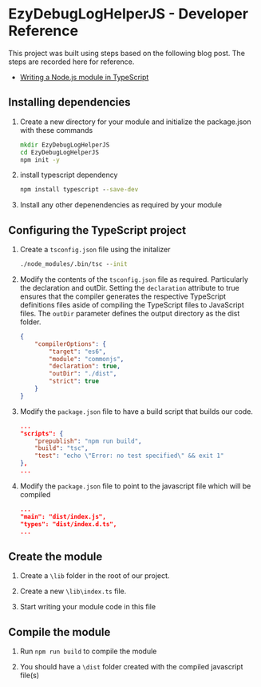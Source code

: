 # EzyDebugLogHelperJS - Developer Reference

This project was built using steps based on the following blog post. The steps are recorded here for reference. 

- [Writing a Node.js module in TypeScript](https://www.twilio.com/blog/2017/06/writing-a-node-module-in-typescript.html)

## Installing dependencies

1. Create a new directory for your module and initialize the package.json with these commands

    ```cmd
    mkdir EzyDebugLogHelperJS
    cd EzyDebugLogHelperJS
    npm init -y
    ```

1. install typescript dependency

    ```cmd
    npm install typescript --save-dev
    ```

1. Install any other depenendencies as required by your module

## Configuring the TypeScript project

1. Create a `tsconfig.json` file using the initalizer

    ```cmd
    ./node_modules/.bin/tsc --init
    ```

1. Modify the contents of the `tsconfig.json` file as required. Particularly the declaration and outDir. Setting the `declaration` attribute to true ensures that the compiler generates the respective TypeScript definitions files aside of compiling the TypeScript files to JavaScript files. The `outDir` parameter defines the output directory as the dist folder.

    ```json
    {
        "compilerOptions": {
            "target": "es6",
            "module": "commonjs",
            "declaration": true,
            "outDir": "./dist",
            "strict": true
        }
    }
    ```

1. Modify the `package.json` file to have a build script that builds our code.

    ```json
    ...
    "scripts": {
        "prepublish": "npm run build",
        "build": "tsc",
        "test": "echo \"Error: no test specified\" && exit 1"
    },
    ...
    ```

1. Modify the `package.json` file to point to the javascript file which will be compiled

    ```json
    ...
    "main": "dist/index.js",
    "types": "dist/index.d.ts",
    ...
    ```

## Create the module

1. Create a `\lib` folder in the root of our project.

1. Create a new `\lib\index.ts` file.

1. Start writing your module code in this file

## Compile the module

1. Run `npm run build` to compile the module

1. You should have a `\dist` folder created with the compiled javascript file(s)
